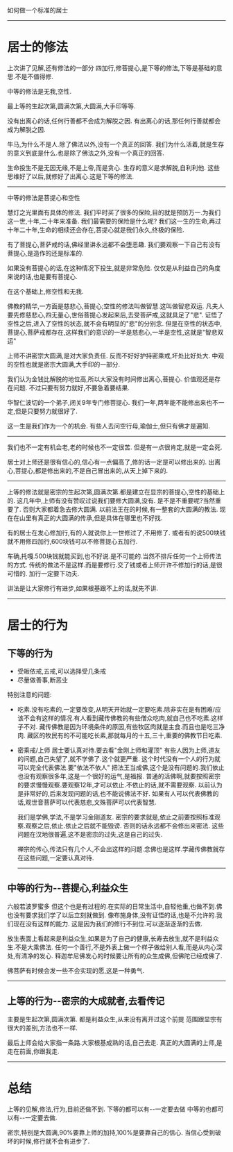如何做一个标准的居士

---

# 居士的修法

上次讲了见解,还有修法的一部分
四加行,修菩提心,是下等的修法,下等是基础的意思.不是不值得修.

中等的修法是无我,空性.

最上等的生起次第,圆满次第,大圆满,大手印等等.

没有出离心的话,任何行善都不会成为解脱之因.
有出离心的话,那任何行善就都会成为解脱之因.

牛马,为什么不是人.除了佛法以外,没有一个真正的回答.
我们为什么活着,就是生存的意义到底是什么.也是除了佛法之外,没有一个真正的回答.

生命投生不是无因无缘,不是上帝,而是贪心.
生存的意义是求解脱,自利利他.
这些思维好了以后,就修好了出离心.这是下等的修法.

---

中等的修法是菩提心和空性

慧灯之光里面有具体的修法.
我们平时买了很多的保险,目的就是预防万一.为我们这一世,十年,二十年来准备.
我们最需要的保险是什么呢?
我们这一生的生命,再过十年二十年,生命的相续还会存在,菩提心就是我们永久,终极的保险.

有了菩提心,菩萨戒的话,佛经里讲永远都不会堕恶趣.
我们要观察一下自己有没有菩提心,是造作的还是标准的.

如果没有菩提心的话,在这种情况下投生,就是非常危险.
仅仅是从利益自己的角度来说的话,也是要有菩提心.

在这个基础上,修空性和无我.

佛教的精华,一方面是慈悲心,菩提心;空性的修法叫做智慧.这叫做智悲双运.
凡夫人要先修慈悲心,四无量心,世俗菩提心发起来后,去受菩萨戒,这就具足了"悲".
证悟了空性之后,进入了空性的状态,就不会有明显的"悲"的分别念.
但是在空性的状态中,菩提心,菩萨戒都存在,这样我们的意识的一半是慈悲心,一半是空性,这就是"智悲双运"

上师不讲密宗大圆满,是对大家负责任.
反而不好好护持密乘戒,坏处比好处大.
中观的空性也就是密宗大圆满,大手印的一部分.

我们认为金钱比解脱的地位高,所以大家没有时间修出离心,菩提心.
价值观还是存在问题.
不过只要有努力就好,不要急着要结果.

华智仁波切的一个弟子,闭关9年专门修菩提心.
我们一年,两年能不能修出来也不一定,但是只要努力就很好了.

这一生是我们作为一个的机会.
有些人去问空行母,瑜伽士,但只有佛才是遍知.

---

我们也不一定有机会老,老的时候也不一定很苦.
但是有一点很肯定,就是一定会死.

居士对上师还是很有信心的,信心有一点偏高了,修的话一定是可以修出来的.
出离心,菩提心,都是修出来的,不是自己冒出来的,从天上掉下来的.

---

上等的修法就是密宗的生起次第,圆满次第.都是建立在显宗的菩提心,空性的基础上的.
这几年中,上师有没有赞叹过说我们要修大圆满,没有.
是不是不重要呢?当然重要了.
否则大家都着急去修大圆满.
以前法王在的时候,有一整套的大圆满的教法.
现在在山里有真正的大圆满的传承,但是具体在哪里也不好找.

有的居士在发心修加行,有的人就说你上一世修过了,不用修了.
或者有的说500块钱就不用修四加行,600块钱可以不修菩提心五加行.

车确,托嘎.500块钱就能买到,也不好说.是不可能的.当然不排斥任何一个上师传法的方式.
传统的做法不是这样.而是要修行.交了钱或者上师开许不修加行的话,是很可惜的.
加行一定要下功夫.

讲法是让大家修行有进步,如果根基跟不上的话,就先不讲.

---

# 居士的行为

## 下等的行为

- 受皈依戒,五戒,可以选择受几条戒
- 尽量做善事,断恶业

特别注意的问题:

- 吃素.没有吃素的,一定要改变,从明天开始就一定要吃素.除非实在是有困难/应该不会有这样的情况.有人看到藏传佛教的有些僧众吃肉,就自己也不吃素.这样子不对.
  藏传佛教是因为环境条件的原因,有些牧区肉就是主食.而且也是吃三净肉.
  藏区的牧民有的不可能吃长素,那就每月的十五,三十,重要的佛教节日吃素.

- 密乘戒/上师
  居士要认真对待.要去看"金刚上师和灌顶"
  有些人因为上师,道友的问题,自己失望了,就不学佛了.这个就更严重.
  这个时代没有一个人的行为就可以完全代表佛法.要"依法不依人"
  把法王当成佛,这个是没有问题的.我们依止也没有观察很多年,这是一个很好的运气,是福报.
  普通的活佛啊,就要按照密宗的要求慢慢观察.要观察12年,才可以依止.不依止的话,就不需要观察.
  以前认为是非常好的,后来发现问题的话,也不能说佛法不好.
  如果有人可以代表佛教的话,观世音菩萨可以代表慈悲,文殊菩萨可以代表智慧.
  
  我们是学佛,学法,不是学习金刚道友.
  密宗的要求就是,依止之前要按照标准观察.观察之后,依止.依止之后就不能毁谤.
  否则的话永远都不会修出来密法.
  这些问题在汉地很普遍,这不是密宗的过失,这是自己的过失.

  禅宗的传心,传法只有几个人,不会出这样的问题.念佛也是这样.学藏传佛教就存在这些问题,一定要认真对待.
  
  ---

## 中等的行为--菩提心,利益众生

六般若波罗蜜多
但这个也是有过程的.在实际的日常生活中,自轻他重,也做不到.佛也没有要求我们学了以后立刻就做到.
像布施身体,没有证悟的话,也是不允许的.我们现在没有这样的能力.
这是因为我们的修行不到位.可以逐渐逐渐的去做.

放生表面上看起来是利益众生,如果是为了自己的健康,长寿去放生,就不是利益众生.不是大乘佛法.
任何一个善行,不是外表上做一个样子做给别人看,而是从内心深处,有清净的发心.
释迦牟尼佛发心的时候要让所有的众生成佛,但佛陀已经成佛了.

佛菩萨有时候会发一些不会实现的愿,这是一种勇气.

---

## 上等的行为--密宗的大成就者,去看传记

主要是生起次第,圆满次第.
都是利益众生,从来没有离开过这个前提
范围跟显宗有很大的差别,方法也不一样.

最后上师会给大家指一条路.大家根基成熟的话,自己去走.
真正的大圆满的上师,是走在前面,你跟我走.

---

# 总结

上等的见解,修法,行为,目前还做不到.
下等的都可以有--一定要去做
中等的也都可以有--一定要去做.

密宗,特别是大圆满,90%要靠上师的加持,100%是要靠自己的信心.
当信心受到破坏的时候,修行就不会有进步了.
